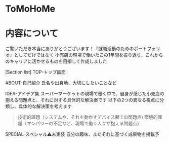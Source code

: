 # ToMoHoMe
# 内容について
ご覧いただき本当にありがとうございます！『就職活動のためのポートフォリオ』としてだけではなく 
小売店の現場で働いたこの1年間を振り返り、これからのキャリアに活かせるものを目指して作成しました

[Section list]
TOP-トップ画面

ABOUT-自己紹介
氏名や出身地、大切にしたいことなど

IDEA-アイデア集
スーパーマーケットの現場で働く中で、自身が感じた小売店の抱える問題点と、それに対する具体的な解決案です
以下の2つの異なる視点に分類し、具体的な解決策を考えます
>技術的課題（システムや、それを動かすデバイス面での問題点)
>環境的課題（マンパワーの不足など、現場で働く人々が抱える問題点）

SPECIAL-スペシャル⚠未実装
自分の趣味、またそれに基づく成果物を掲載予
